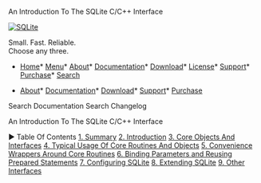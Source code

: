 




An Introduction To The SQLite C/C\+\+ Interface




[![SQLite](images/sqlite370_banner.gif)](index.html)


Small. Fast. Reliable.  
Choose any three.


* [Home](index.html)* [Menu](javascript:void(0))* [About](about.html)* [Documentation](docs.html)* [Download](download.html)* [License](copyright.html)* [Support](support.html)* [Purchase](prosupport.html)* [Search](javascript:void(0))




* [About](about.html)* [Documentation](docs.html)* [Download](download.html)* [Support](support.html)* [Purchase](prosupport.html)






Search Documentation
Search Changelog










An Introduction To The SQLite C/C\+\+ Interface


►
Table Of Contents
[1\. Summary](#summary)
[2\. Introduction](#introduction)
[3\. Core Objects And Interfaces](#core_objects_and_interfaces)
[4\. Typical Usage Of Core Routines And Objects](#typical_usage_of_core_routines_and_objects)
[5\. Convenience Wrappers Around Core Routines](#convenience_wrappers_around_core_routines)
[6\. Binding Parameters and Reusing Prepared Statements](#binding_parameters_and_reusing_prepared_statements)
[7\. Configuring SQLite](#configuring_sqlite)
[8\. Extending SQLite](#extending_sqlite)
[9\. Other Interfaces](#other_interfaces)




